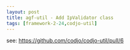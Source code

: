 ```yaml
---
layout: post
title: agf-util - Add IpValidator class
tags: [framework-2-24,codjo-util]
---
```

see: https://github.com/codjo/codjo-util/pull/6